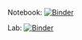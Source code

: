 Notebook: [![Binder](https://mybinder.org/badge_logo.svg)](https://mybinder.org/v2/gh/Ally-Wardell/BIOS512-binder/main)

Lab: [![Binder](https://mybinder.org/badge_logo.svg)](https://mybinder.org/v2/gh/Ally-Wardell/BIOS512-binder/main?urlpath=lab)
